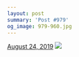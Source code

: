 ```yaml
---
layout: post
summary: 'Post #979'
og_image: 979-960.jpg
---
```


<p>
  <time>
    <a href="/979">August 24, 2019</a>
  </time>
  <a href="/979">
    <img src="{{ site.assets_url }}/979-480.jpg" srcset="{{ site.assets_url }}/979-240.jpg 240w, {{ site.assets_url }}/979-480.jpg 480w, {{ site.assets_url }}/979-720.jpg 720w, {{ site.assets_url }}/979-960.jpg 960w" sizes="(min-width: 700px) 50vw, calc(100vw - 2rem)" />
  </a>
</p>
